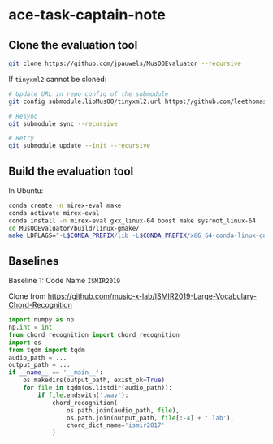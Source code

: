 # ace-task-captain-note

## Clone the evaluation tool

```bash
git clone https://github.com/jpauwels/MusOOEvaluator --recursive
```

If ``tinyxml2`` cannot be cloned:

```bash
# Update URL in repo config of the submodule
git config submodule.libMusOO/tinyxml2.url https://github.com/leethomason/tinyxml2.git

# Resync
git submodule sync --recursive

# Retry
git submodule update --init --recursive
```

## Build the evaluation tool

In Ubuntu:
```bash
conda create -n mirex-eval make
conda activate mirex-eval
conda install -n mirex-eval gxx_linux-64 boost make sysroot_linux-64
cd MusOOEvaluator/build/linux-gmake/
make LDFLAGS="-L$CONDA_PREFIX/lib -L$CONDA_PREFIX/x86_64-conda-linux-gnu/sysroot/usr/lib64"
```

## Baselines

Baseline 1: Code Name ``ISMIR2019``

Clone from https://github.com/music-x-lab/ISMIR2019-Large-Vocabulary-Chord-Recognition
```python
import numpy as np
np.int = int
from chord_recognition import chord_recognition
import os
from tqdm import tqdm
audio_path = ...
output_path = ...
if __name__ == '__main__':
    os.makedirs(output_path, exist_ok=True)
    for file in tqdm(os.listdir(audio_path)):
        if file.endswith('.wav'):
            chord_recognition(
                os.path.join(audio_path, file),
                os.path.join(output_path, file[:-4] + '.lab'),
                chord_dict_name='ismir2017'
            )

```

